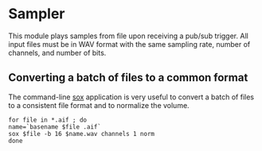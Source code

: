 # Sampler

This module plays samples from file upon receiving a pub/sub trigger. All input files must be in WAV format with the same sampling rate, number of channels, and number of bits.

## Converting a batch of files to a common format

The command-line [sox](http://sox.sourceforge.net) application is very useful to convert a batch of files to a consistent file format and to normalize the volume.

```
for file in *.aif ; do
name=`basename $file .aif`
sox $file -b 16 $name.wav channels 1 norm
done
```
